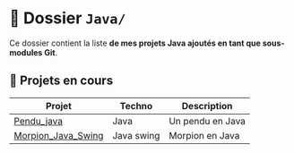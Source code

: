 # 📂 Dossier `Java/`

Ce dossier contient la liste **de mes projets Java ajoutés en tant que sous-modules Git**.  

## 🔧 Projets en cours

| Projet | Techno | Description |
|--------|--------|-------------|
| [Pendu_java](https://github.com/42yasuke/Pendu_java) | Java | Un pendu en Java |
| [Morpion_Java_Swing](https://github.com/42yasuke/Morpion_Java_Swing) | Java swing | Morpion en Java |
